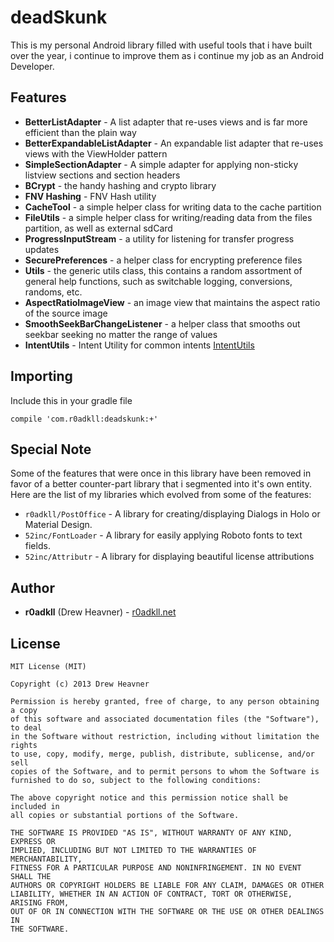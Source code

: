 # deadSkunk

This is my personal Android library filled with useful tools that i have built over the year, i continue to improve them as i continue my job as an Android Developer.

## Features

* **BetterListAdapter**      - A list adapter that re-uses views and is far more efficient than the plain way
* **BetterExpandableListAdapter** - An expandable list adapter that re-uses views with the ViewHolder pattern
* **SimpleSectionAdapter**   - A simple adapter for applying non-sticky listview sections and section headers
* **BCrypt**                 - the handy hashing and crypto library 
* **FNV Hashing**            - FNV Hash utility
* **CacheTool**              - a simple helper class for writing data to the cache partition
* **FileUtils**              - a simple helper class for writing/reading data from the files partition, as well as external sdCard
* **ProgressInputStream**    - a utility for listening for transfer progress updates
* **SecurePreferences**      - a helper class for encrypting preference files
* **Utils**                  - the generic utils class, this contains a random assortment of general help functions, such as switchable logging, conversions, randoms, etc.
* **AspectRatioImageView**   - an image view that maintains the aspect ratio of the source image
* **SmoothSeekBarChangeListener** - a helper class that smooths out seekbar seeking no matter the range of values
* **IntentUtils**			  - Intent Utility for common intents [IntentUtils](https://github.com/d-tarasov/android-intents)

## Importing
Include this in your gradle file

	compile 'com.r0adkll:deadskunk:+'

## Special Note
Some of the features that were once in this library have been removed in favor of a better counter-part library that i segmented into it's own entity. Here are the list of my libraries which evolved from some of the features:

-	`r0adkll/PostOffice` - A library for creating/displaying Dialogs in Holo or Material Design.
-	`52inc/FontLoader` - A library for easily applying Roboto fonts to text fields.
-	`52inc/Attributr` - A library for displaying beautiful license attributions


## Author
* **r0adkll** (Drew Heavner) - [r0adkll.net](http://r0adkll.net)


## License

    MIT License (MIT)

    Copyright (c) 2013 Drew Heavner
  
    Permission is hereby granted, free of charge, to any person obtaining a copy
    of this software and associated documentation files (the "Software"), to deal
    in the Software without restriction, including without limitation the rights
    to use, copy, modify, merge, publish, distribute, sublicense, and/or sell
    copies of the Software, and to permit persons to whom the Software is
    furnished to do so, subject to the following conditions:
  
    The above copyright notice and this permission notice shall be included in
    all copies or substantial portions of the Software.
  
    THE SOFTWARE IS PROVIDED "AS IS", WITHOUT WARRANTY OF ANY KIND, EXPRESS OR
    IMPLIED, INCLUDING BUT NOT LIMITED TO THE WARRANTIES OF MERCHANTABILITY,
    FITNESS FOR A PARTICULAR PURPOSE AND NONINFRINGEMENT. IN NO EVENT SHALL THE
    AUTHORS OR COPYRIGHT HOLDERS BE LIABLE FOR ANY CLAIM, DAMAGES OR OTHER
    LIABILITY, WHETHER IN AN ACTION OF CONTRACT, TORT OR OTHERWISE, ARISING FROM,
    OUT OF OR IN CONNECTION WITH THE SOFTWARE OR THE USE OR OTHER DEALINGS IN
    THE SOFTWARE.

